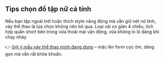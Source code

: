 ## Tips chọn đồ tập nữ cá tính

Nếu bạn tập ngoài trời hoặc thích style năng động mà vẫn giữ nét nữ tính, váy thể thao là lựa chọn không nên bỏ qua. Loại vải co giãn 4 chiều, tích hợp quần short bên trong vừa thoải mái vận động, vừa không lo lộ dáng khi chạy nhảy.

👉 [Gợi ý mẫu váy thể thao mình đang dùng](https://phamphusport.com/vay-the-thao-day-sport/) – mặc lên form cực ôm, dáng gọn mà vẫn rất khỏe khoắn.
